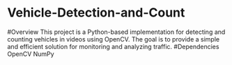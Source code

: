 # Vehicle-Detection-and-Count
#Overview
This project is a Python-based implementation for detecting and counting vehicles in videos using OpenCV. The goal is to provide a simple and efficient solution for monitoring and analyzing traffic.
#Dependencies
OpenCV
NumPy
